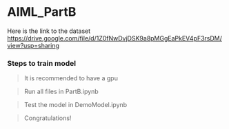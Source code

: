 # AIML_PartB
Here is the link to the dataset
https://drive.google.com/file/d/1Z0fNwDvjDSK9a8pMGgEaPkEV4pF3rsDM/view?usp=sharing

### Steps to train model
> It is recommended to have a gpu

> Run all files in PartB.ipynb

> Test the model in DemoModel.ipynb

> Congratulations! 
